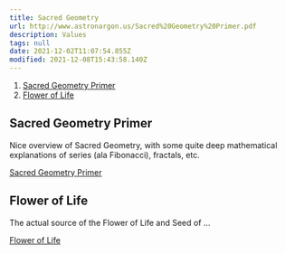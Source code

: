 ```yaml
---
title: Sacred Geometry
url: http://www.astronargon.us/Sacred%20Geometry%20Primer.pdf
description: Values
tags: null
date: 2021-12-02T11:07:54.855Z
modified: 2021-12-08T15:43:58.140Z
---
```


1. [Sacred Geometry Primer](#sacred-geometry-primer)
2. [Flower of Life](#flower-of-life)

## Sacred Geometry Primer

Nice overview of Sacred Geometry, with some quite deep mathematical explanations of series (ala Fibonacci), fractals, etc.

[Sacred Geometry Primer](./Sacred%20Geometry%20Primer.pdf)

## Flower of Life

The actual source of the Flower of Life and Seed of ...

[Flower of Life](http://i.imgur.com/btQaGYo.jpg)
